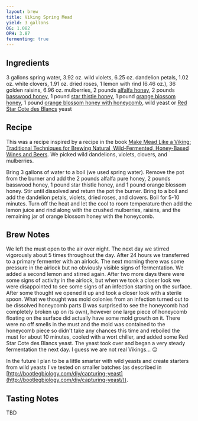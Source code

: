 ```yaml
---
layout: brew
title: Viking Spring Mead
yield: 3 gallons
OG: 1.082
OPH: 3.87
fermenting: true
---
```


## Ingredients
3 gallons spring water, 3.92 oz. wild violets, 6.25 oz. dandelion petals, 1.02 oz. white clovers, 1.91 oz. dried roses, 1 lemon with rind (6.46 oz.), 36 golden raisins, 6.96 oz. mulberries, 2 pounds [alfalfa honey](http://www.draperbee.com/), 2 pounds [basswood honey](http://www.draperbee.com/), 1 pound [star thistle honey](http://laneyhoney.com/star-thistle/), 1 pound [orange blossom honey](http://www.draperbee.com/), 1 pound [orange blossom honey with honeycomb](http://www.tropicalblossom.com/), wild yeast or [Red Star Cote des Blancs](http://www.midwestsupplies.com/red-star-cote-des-blancs.html) yeast

## Recipe
This was a recipe inspired by a recipe in the book [Make Mead Like a Viking: Traditional Techniques for Brewing Natural, Wild-Fermented, Honey-Based Wines and Beers](http://www.amazon.com/Make-Mead-Like-Viking-Wild-Fermented/dp/1603585982). We picked wild dandelions, violets, clovers, and mulberries. 

Bring 3 gallons of water to a boil (we used spring water). Remove the pot from the burner and add the 2 pounds alfalfa pure honey, 2 pounds basswood honey, 1 pound star thistle honey, and 1 pound orange blossom honey. Stir until dissolved and return the pot the burner. Bring to a boil and add the dandelion petals, violets, dried roses, and clovers. Boil for 5-10 minutes. Turn off the heat and let the cool to room temperature then add the lemon juice and rind along with the crushed mulberries, raisins, and the remaining jar of orange blossom honey with the honeycomb.

## Brew Notes
We left the must open to the air over night. The next day we stirred vigorously about 5 times throughout the day. After 24 hours we transferred to a primary fermenter with an airlock. The next morning there was some pressure in the airlock but no obviously visible signs of fermentation. We added a second lemon and stirred again. After two more days there were some signs of activity in the airlock, but when we took a closer look we were disappointed to see some signs of an infection starting on the surface. After some thought we opened it up and took a closer look with a sterile spoon. What we thought was mold colonies from an infection turned out to be dissolved honeycomb parts (I was surprised to see the honeycomb had completely broken up on its own), however one large piece of honeycomb floating on the surface did actually have some mold growth on it. There were no off smells in the must and the mold was contained to the honeycomb piece so didn't take any chances this time and reboiled the must for about 10 minutes, cooled with a wort chiller, and added some Red Star Cote des Blancs yeast. The yeast took over and began a very steady fermentation the next day. I guess we are not real Vikings... :pensive: 

In the future I plan to be a little smarter with wild yeasts and create starters from wild yeasts I've tested on smaller batches (as described in [http://bootlegbiology.com/diy/capturing-yeast](http://bootlegbiology.com/diy/capturing-yeast/)).

## Tasting Notes
TBD
